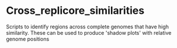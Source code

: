 # Cross_replicore_similarities
Scripts to identify regions across complete genomes that have high similarity. These can be used to produce 'shadow plots' with relative genome positions 
